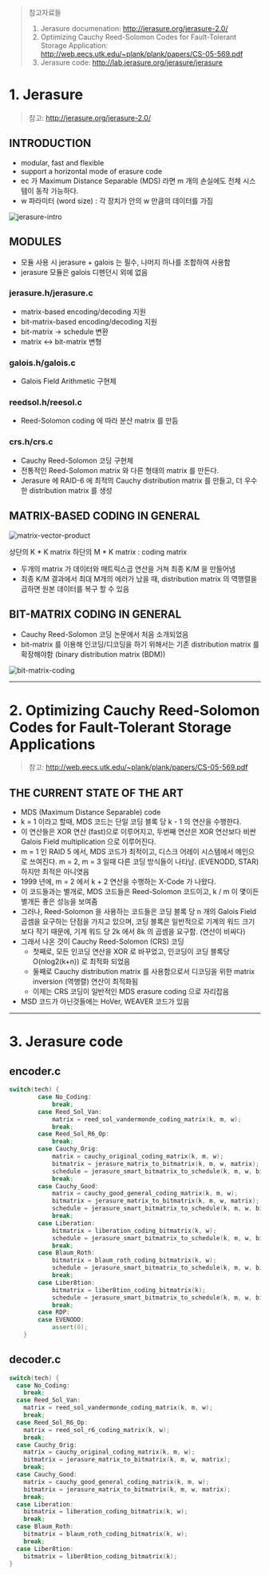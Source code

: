 > 참고자료들
> 1. Jerasure documenation: http://jerasure.org/jerasure-2.0/
> 2. Optimizing Cauchy Reed-Solomon Codes for Fault-Tolerant Storage Application: http://web.eecs.utk.edu/~plank/plank/papers/CS-05-569.pdf
> 3. Jerasure code: http://lab.jerasure.org/jerasure/jerasure

# 1. Jerasure

> 참고: http://jerasure.org/jerasure-2.0/

## INTRODUCTION

- modular, fast and flexible
- support a horizontal mode of erasure code
- ec 가 Maximum Distance Separable (MDS) 라면 m 개의 손실에도 전체 시스템이 동작 가능하다.
- w 파라미터 (word size) : 각 장치가 안의 w 만큼의 데이터를 가짐

![jerasure-intro](/Images/jerasure-intro.png)

## MODULES
- 모듈 사용 시 jerasure + galois 는 필수, 나머지 하나를 조합하여 사용함
- jerasure 모듈은 galois 디펜던시 외에 없음

### jerasure.h/jerasure.c
- matrix-based encoding/decoding 지원
- bit-matrix-based encoding/decoding 지원
- bit-matrix -> schedule 변환
- matrix <-> bit-matrix 변형

### galois.h/galois.c
- Galois Field Arithmetic 구현체

### reedsol.h/reesol.c
- Reed-Solomon coding 에 따라 분산 matrix 를 만듬

### crs.h/crs.c
- Cauchy Reed-Solomon 코딩 구현체
- 전통적인 Reed-Solomon matrix 와 다른 형태의 matrix 를 만든다.
- Jerasure 에 RAID-6 에 최적의 Cauchy distribution matrix 를 만들고, 더 우수한 distribution matrix 를 생성

## MATRIX-BASED CODING IN GENERAL

![matrix-vector-product](/Images/matrix-vector-product.png)

상단의 K * K matrix
하단의 M * K matrix : coding matrix

- 두개의 matrix 가 데이터와 매트릭스곱 연산을 거쳐 최종 K/M 을 만들어냄
- 최종 K/M 결과에서 최대 M개의 에러가 났을 때, distribution matrix 의 역행렬을 곱하면 원본 데이터를 복구 할 수 있음

## BIT-MATRIX CODING IN GENERAL
- Cauchy Reed-Solomon 코딩 논문에서 처음 소개되었음
- bit-matrix 를 이용해 인코딩/디코딩을 하기 위해서는 기존 distribution matrix 를 확장해야함 (binary distribution matrix (BDM))

![bit-matrix-coding](/Images/bit-matrix-coding.png)

---

# 2. Optimizing Cauchy Reed-Solomon Codes for Fault-Tolerant Storage Applications
> 참고:  http://web.eecs.utk.edu/~plank/plank/papers/CS-05-569.pdf

## THE CURRENT STATE OF THE ART
- MDS (Maximum Distance Separable) code
- k = 1 이라고 할때, MDS 코드는 단일 코딩 블록 당 k - 1 의 연산을 수행한다.
- 이 연산들은 XOR 연산 (fast)으로 이루어지고, 두번째 연산은 XOR 연산보다 비싼 Galois Field multiplication 으로 이루어진다.
- m = 1 인 RAID 5 에서, MDS 코드가 최적이고, 디스크 어레이 시스템에서 메인으로 쓰여진다. m = 2, m = 3 일때 다른 코딩 방식들이 나타남. (EVENODD, STAR) 하지만 최적은 아니엿음
- 1999 년에, m = 2 에서 k + 2 연산을 수행하는 X-Code 가 나왔다.
- 이 코드들과는 별개로, MDS 코드들은 Reed-Solomon 코드이고, k / m 이 몇이든 별개든 좋은 성능을 보여줌
- 그러나, Reed-Solomon 을 사용하는 코드들은 코딩 블록 당 n 개의 Galois Field 곱셈을 요구하는 단점을 가지고 있으며, 코딩 블록은 일반적으로 기계의 워드 크기보다 작기 때문에, 기계 워드 당 2k 에서 8k 의 곱셈을 요구함. (연산이 비싸다)
- 그래서 나온 것이 Cauchy Reed-Solomon (CRS) 코딩
  - 첫째로, 모든 인코딩 연산을 XOR 로 바꾸었고, 인코딩이 코딩 블록당 O(nlog2(k+n)) 로 최적화 되었음
  - 둘째로 Cauchy distribution matrix 를 사용함으로서 디코딩을 위한 matrix inversion (역행렬) 연산이 최적화됨
  - 이제는 CRS 코딩이 일반적인 MDS erasure coding 으로 자리잡음
- MSD 코드가 아닌것들에는 HoVer, WEAVER 코드가 있음

---
# 3. Jerasure code
## encoder.c
```cpp
switch(tech) {
		case No_Coding:
			break;
		case Reed_Sol_Van:
			matrix = reed_sol_vandermonde_coding_matrix(k, m, w);
			break;
		case Reed_Sol_R6_Op:
			break;
		case Cauchy_Orig:
			matrix = cauchy_original_coding_matrix(k, m, w);
			bitmatrix = jerasure_matrix_to_bitmatrix(k, m, w, matrix);
			schedule = jerasure_smart_bitmatrix_to_schedule(k, m, w, bitmatrix);
			break;
		case Cauchy_Good:
			matrix = cauchy_good_general_coding_matrix(k, m, w);
			bitmatrix = jerasure_matrix_to_bitmatrix(k, m, w, matrix);
			schedule = jerasure_smart_bitmatrix_to_schedule(k, m, w, bitmatrix);
			break;
		case Liberation:
			bitmatrix = liberation_coding_bitmatrix(k, w);
			schedule = jerasure_smart_bitmatrix_to_schedule(k, m, w, bitmatrix);
			break;
		case Blaum_Roth:
			bitmatrix = blaum_roth_coding_bitmatrix(k, w);
			schedule = jerasure_smart_bitmatrix_to_schedule(k, m, w, bitmatrix);
			break;
		case Liber8tion:
			bitmatrix = liber8tion_coding_bitmatrix(k);
			schedule = jerasure_smart_bitmatrix_to_schedule(k, m, w, bitmatrix);
			break;
		case RDP:
		case EVENODD:
			assert(0);
	}
```

## decoder.c
```cpp
switch(tech) {
  case No_Coding:
    break;
  case Reed_Sol_Van:
    matrix = reed_sol_vandermonde_coding_matrix(k, m, w);
    break;
  case Reed_Sol_R6_Op:
    matrix = reed_sol_r6_coding_matrix(k, w);
    break;
  case Cauchy_Orig:
    matrix = cauchy_original_coding_matrix(k, m, w);
    bitmatrix = jerasure_matrix_to_bitmatrix(k, m, w, matrix);
    break;
  case Cauchy_Good:
    matrix = cauchy_good_general_coding_matrix(k, m, w);
    bitmatrix = jerasure_matrix_to_bitmatrix(k, m, w, matrix);
    break;
  case Liberation:
    bitmatrix = liberation_coding_bitmatrix(k, w);
    break;
  case Blaum_Roth:
    bitmatrix = blaum_roth_coding_bitmatrix(k, w);
    break;
  case Liber8tion:
    bitmatrix = liber8tion_coding_bitmatrix(k);
}
```
